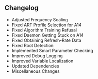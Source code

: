 ## Changelog

- Adjusted Frequency Scaling
- Fixed ART Profile Selection for A14
- Fixed Algorithm Training Refusal
- Fixed Daemon Getting Stuck on A14
- Fixed Obtaining Refresh-Rate Data
- Fixed Root Detection
- Implemented Smart Parameter Checking
- Improved Debug Logging
- Improved Variable Localization
- Updated Dependencies
- Miscellaneous Changes
